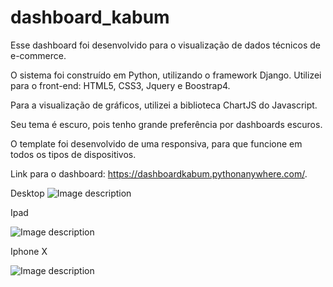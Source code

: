 # dashboard_kabum
Esse dashboard foi desenvolvido para o visualização de dados técnicos de e-commerce.

O sistema foi construído em Python, utilizando o framework Django. Utilizei para o front-end: HTML5, CSS3, Jquery e Boostrap4.

Para a visualização de gráficos, utilizei a biblioteca ChartJS do Javascript.

Seu tema é escuro, pois tenho grande preferência por dashboards escuros.

O template foi desenvolvido de uma responsiva, para que funcione em todos os tipos de dispositivos.

Link para o dashboard: https://dashboardkabum.pythonanywhere.com/.

Desktop
![Image description](https://i.ibb.co/K6tGRdn/print-dash.png)


Ipad


![Image description](https://i.ibb.co/26f5Vjh/print-dash-ipad.png)

Iphone X


![Image description](https://i.ibb.co/X7y6kvf/iphone-x.png)
